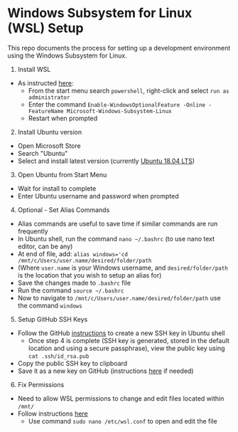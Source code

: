 # Windows Subsystem for Linux (WSL) Setup

This repo documents the process for setting up a development environment using the Windows Subsystem for Linux.

1. Install WSL
- As instructed [here](https://docs.microsoft.com/en-us/windows/wsl/install-win10):
    - From the start menu search `powershell`, right-click and select `run as administrator`
    - Enter the command `Enable-WindowsOptionalFeature -Online -FeatureName Microsoft-Windows-Subsystem-Linux`
    - Restart when prompted

2. Install Ubuntu version
- Open Microsoft Store
- Search "Ubuntu"
- Select and install latest version (currently [Ubuntu 18.04 LTS](https://www.microsoft.com/store/productId/9N9TNGVNDL3Q))

3. Open Ubuntu from Start Menu
- Wait for install to complete
- Enter Ubuntu username and password when prompted

4. Optional - Set Alias Commands
- Alias commands are useful to save time if similar commands are run frequently
- In Ubuntu shell, run the command `nano ~/.bashrc` (to use nano text editor, can be any)
- At end of file, add: `alias windows='cd /mnt/c/Users/user.name/desired/folder/path` 
- (Where `user.name` is your Windows username, and `desired/folder/path` is the location that you wish to setup an alias for)
- Save the changes made to `.bashrc` file
- Run the command `source ~/.bashrc` 
- Now to navigate to `/mnt/c/Users/user.name/desired/folder/path` use the command `windows`

5. Setup GitHub SSH Keys
- Follow the GitHub [instructions](https://help.github.com/en/github/authenticating-to-github/generating-a-new-ssh-key-and-adding-it-to-the-ssh-agent) to create a new SSH key in Ubuntu shell
    - Once step 4 is complete (SSH key is generated, stored in the default location and using a secure passphrase), view the public key using `cat .ssh/id_rsa.pub`
- Copy the public SSH key to clipboard
- Save it as a new key on GitHub (instructions [here](https://help.github.com/en/github/authenticating-to-github/adding-a-new-ssh-key-to-your-github-account) if needed)

6. Fix Permissions
- Need to allow WSL permissions to change and edit files located within `/mnt/`
- Follow instructions [here](https://askubuntu.com/questions/911804/ubuntu-for-windows-10-all-files-are-own-by-root-and-i-cannot-change-it)
    - Use command `sudo nano /etc/wsl.conf` to open and edit the file
